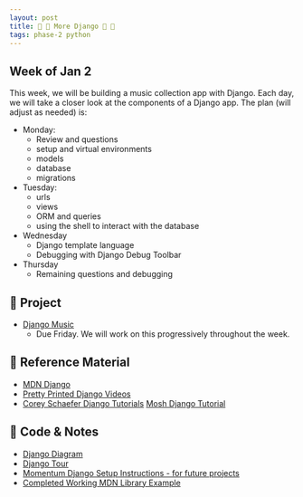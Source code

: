 ```yaml
---
layout: post
title: 🦄 🦄 More Django 🦄 🦄
tags: phase-2 python
---
```


## Week of Jan 2

This week, we will be building a music collection app with Django. Each day, we will take a closer look at the components of a Django app. The plan (will adjust as needed) is:

- Monday:
  - Review and questions
  - setup and virtual environments
  - models
  - database
  - migrations
- Tuesday:
  - urls
  - views
  - ORM and queries
  - using the shell to interact with the database
- Wednesday
  - Django template language
  - Debugging with Django Debug Toolbar
- Thursday
  - Remaining questions and debugging

## 🎯 Project

- [Django Music](https://classroom.github.com/a/Ed-GU3Iv)
  - Due Friday. We will work on this progressively throughout the week.

## 🔖 Reference Material

- [MDN Django](https://developer.mozilla.org/en-US/docs/Learn/Server-side/Django)
- [Pretty Printed Django Videos](https://www.youtube.com/watch?v=QVX-etwgvJ8)
- [Corey Schaefer Django Tutorials](https://www.youtube.com/playlist?list=PL-osiE80TeTtoQCKZ03TU5fNfx2UY6U4p) [Mosh Django Tutorial](https://www.youtube.com/watch?v=rHux0gMZ3Eg)

## 🦉 Code & Notes

- [Django Diagram](https://github.com/Momentum-Team-16/notes/blob/main/django-diagram.md)
- [Django Tour](https://github.com/Momentum-Team-16/notes/blob/main/django-tour.md)
- [Momentum Django Setup Instructions - for future projects](https://www.notion.so/momentumlearn/Starting-a-new-Django-project-071f052d07cc4ea6bdf998eb9e4a4a3c)
- [Completed Working MDN Library Example](https://github.com/mdn/django-locallibrary-tutorial)
